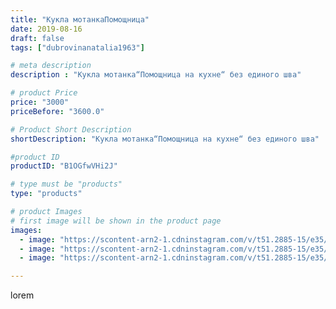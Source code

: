 ```yaml
---
title: "Кукла мотанкаПомощница"
date: 2019-08-16
draft: false
tags: ["dubrovinanatalia1963"]

# meta description
description : "Кукла мотанка“Помощница на кухне“ без единого шва"

# product Price
price: "3000"
priceBefore: "3600.0"

# Product Short Description
shortDescription: "Кукла мотанка“Помощница на кухне“ без единого шва"

#product ID
productID: "B1OGfwVHi2J"

# type must be "products"
type: "products"

# product Images
# first image will be shown in the product page
images:
  - image: "https://scontent-arn2-1.cdninstagram.com/v/t51.2885-15/e35/66918670_716347298777054_5631654915272357410_n.jpg?se=7&tp=1&_nc_ht=scontent-arn2-1.cdninstagram.com&_nc_cat=102&_nc_ohc=VWvN0eQX0ekAX-5AhPb&ccb=7-4&oh=c76f9ab7a2db0de842b71f3e9cc65441&oe=60827B11&ig_cache_key=MjExMTY1Mzg0NDExNTkxODYyNQ%3D%3D.2-ccb7-4"
  - image: "https://scontent-arn2-1.cdninstagram.com/v/t51.2885-15/e35/69493392_151256735985071_8727012448121055147_n.jpg?se=7&tp=1&_nc_ht=scontent-arn2-1.cdninstagram.com&_nc_cat=111&_nc_ohc=HyDTcJsZpb4AX-rpk4R&ccb=7-4&oh=47c12653dfe88a0f74bc4803d1744c0f&oe=60833C60&ig_cache_key=MjExMTY1Mzg0NDEyNDQyNDQ5NA%3D%3D.2-ccb7-4"
  - image: "https://scontent-arn2-1.cdninstagram.com/v/t51.2885-15/e35/67585490_371546913543310_3477238960049322736_n.jpg?se=7&tp=1&_nc_ht=scontent-arn2-1.cdninstagram.com&_nc_cat=110&_nc_ohc=aBHiLjksv5AAX8Lm4WY&ccb=7-4&oh=ede34abc95d6ad2a4b4feae1b2f85f41&oe=608381F7&ig_cache_key=MjExMTY1Mzg0NDEzMjc0NzA3MA%3D%3D.2-ccb7-4"

---
```

lorem
